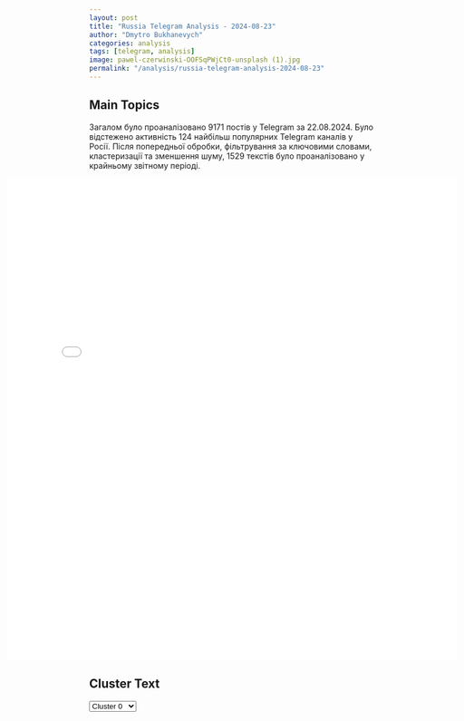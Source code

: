 ```yaml
---
layout: post
title: "Russia Telegram Analysis - 2024-08-23"
author: "Dmytro Bukhanevych"
categories: analysis
tags: [telegram, analysis]
image: pawel-czerwinski-OOFSqPWjCt0-unsplash (1).jpg
permalink: "/analysis/russia-telegram-analysis-2024-08-23"
---
```


<style>
    /* Adjusting iframe-container styles */
    .wide-iframe-container {
        width: calc(100% + 30vw);  /* Extending the width */
        margin-left: -15vw;       /* Negative margin to push to the left */
        overflow: hidden;         /* In case the iframe content spills over */
    }

    .wide-iframe-container iframe {
        width: 100%;  /* Making the iframe take the full width of its container */
        border: none; /* Removing any borders from the iframe */
    }

    /* Toggle mechanism */
    .hidden {
        display: none;
    }
    
    .show-content-target:checked + .show-content {
        display: block;
    }
</style>

<h2>Main Topics</h2>
<p>Загалом було проаналізовано 9171 постів у Telegram за 22.08.2024. Було відстежено активність 124 найбільш популярних Telegram каналів у Росії. Після попередньої обробки, фільтрування за ключовими словами, кластеризації та зменшення шуму, 1529 текстів було проаналізовано у крайньому звітному періоді.</p>
<!-- Embedding Main Plotly Visualization -->
<div class="wide-iframe-container">
    <iframe src="{{site.baseurl}}/visualizations/2024-08-23/fig_topics_time.html" height="850"></iframe>
</div>


<h2>Cluster Text</h2>

<!-- Dropdown to select a cluster -->
<select id="clusterSelector" onchange="displayClusterText()">
<option value="0">Cluster 0</option><option value="1">Cluster 1</option><option value="2">Cluster 2</option><option value="3">Cluster 3</option><option value="4">Cluster 4</option><option value="5">Cluster 5</option><option value="6">Cluster 6</option><option value="7">Cluster 7</option><option value="8">Cluster 8</option><option value="9">Cluster 9</option><option value="10">Cluster 10</option><option value="11">Cluster 11</option><option value="12">Cluster 12</option><option value="13">Cluster 13</option><option value="14">Cluster 14</option><option value="15">Cluster 15</option><option value="16">Cluster 16</option><option value="17">Cluster 17</option>
</select>

<!-- Display area for the selected cluster's text -->
<div id="clusterTextDisplay" class="hidden"></div>

<script type="text/javascript">
    var clusterDetails = {"0": "<b>Total Posts:</b> 167<br><b>Date:</b> 2024-08-22 06:09:04+00:00<br><b>Author:</b> ivan_utenkov13<br><b>Link:</b> https://t.me/s/ivan_utenkov13/59379<br><b>Subscribers:</b> 404945<br><b>Text:</b> \u0422\u0435\u043a\u0441\u0442: \u2757\ufe0f\u0412\u0421\u0423 \u0430\u0442\u0430\u043a\u043e\u0432\u0430\u043b\u0438 \u0432\u043e\u0435\u043d\u043d\u044b\u0439 \u0430\u044d\u0440\u043e\u0434\u0440\u043e\u043c \u00ab\u041c\u0430\u0440\u0438\u043d\u043e\u0432\u043a\u0430\u00bb \u0432 \u0412\u043e\u043b\u0433\u043e\u0433\u0440\u0430\u0434\u0441\u043a\u043e\u0439 \u043e\u0431\u043b\u0430\u0441\u0442\u0438.\u041e\u00a0\u0441\u0435\u0440\u0438\u0438 \u0432\u0437\u0440\u044b\u0432\u043e\u0432 \u0441\u043e\u043e\u0431\u0449\u0430\u043b\u0438 \u0436\u0438\u0442\u0435\u043b\u0438 \u0433\u043e\u0440\u043e\u0434\u0430 \u041a\u0430\u043b\u0430\u0447-\u043d\u0430-\u0414\u043e\u043d\u0443, \u043a\u043e\u0442\u043e\u0440\u044b\u0439 \u043d\u0430\u0445\u043e\u0434\u0438\u0442\u0441\u044f \u0432\u00a0\u043d\u0435\u0441\u043a\u043e\u043b\u044c\u043a\u0438\u0445 \u043a\u0438\u043b\u043e\u043c\u0435\u0442\u0440\u0430\u0445 \u043e\u0442\u00a0\u0430\u044d\u0440\u043e\u0434\u0440\u043e\u043c\u0430.\u26a1\ufe0f\u041c\u0438\u043d\u043e\u0431\u043e\u0440\u043e\u043d\u044b \u0420\u0424 \u043e\u0442\u0447\u0438\u0442\u0430\u043b\u043e\u0441\u044c \u043e 28 \u0411\u041f\u041b\u0410 \u0438 \u043e\u0434\u043d\u043e\u0439 \u0440\u0430\u043a\u0435\u0442\u0435, \u0441\u0431\u0438\u0442\u044b\u0445 \u043d\u0430\u0434 \u0442\u0435\u0440\u0440\u0438\u0442\u043e\u0440\u0438\u0435\u0439 \u0420\u0424. \u0422\u0440\u0438\u043d\u0430\u0434\u0446\u0430\u0442\u044c \u0434\u0440\u043e\u043d\u043e\u0432 \u0441\u0431\u0438\u0442\u044b \u043d\u0430\u0434 \u0442\u0435\u0440\u0440\u0438\u0442\u043e\u0440\u0438\u0435\u0439 \u0412\u043e\u043b\u0433\u043e\u0433\u0440\u0430\u0434\u0441\u043a\u043e\u0439 \u043e\u0431\u043b\u0430\u0441\u0442\u0438, \u0441\u0435\u043c\u044c \u2013 \u043d\u0430\u0434 \u0420\u043e\u0441\u0442\u043e\u0432\u0441\u043a\u043e\u0439, \u0447\u0435\u0442\u044b\u0440\u0435 \u2013 \u043d\u0430\u0434 \u0411\u0435\u043b\u0433\u043e\u0440\u043e\u0434\u0441\u043a\u043e\u0439, \u0434\u0432\u0430 \u2013 \u043d\u0430\u0434 \u0412\u043e\u0440\u043e\u043d\u0435\u0436\u0441\u043a\u043e\u0439, \u0438 \u043f\u043e \u043e\u0434\u043d\u043e\u043c\u0443 \u2013 \u043d\u0430\u0434 \u0411\u0440\u044f\u043d\u0441\u043a\u043e\u0439 \u0438 \u041a\u0443\u0440\u0441\u043a\u043e\u0439 \u043e\u0431\u043b\u0430\u0441\u0442\u044f\u043c\u0438.", "1": "<b>Total Posts:</b> 102<br><b>Date:</b> 2024-08-22 15:26:22+00:00<br><b>Author:</b> ru2ch<br><b>Link:</b> https://t.me/s/ru2ch/120974<br><b>Subscribers:</b> 517924<br><b>Text:</b> \u0422\u0435\u043a\u0441\u0442: \u2757\ufe0f\u0412\u0421\u0423 \u0430\u0442\u0430\u043a\u043e\u0432\u0430\u043b\u0438 \u0436/\u0434 \u043f\u0430\u0440\u043e\u043c \u0441 \u0442\u043e\u043f\u043b\u0438\u0432\u043d\u044b\u043c\u0438 \u0446\u0438\u0441\u0442\u0435\u0440\u043d\u0430\u043c\u0438 \u0432 \u043f\u043e\u0440\u0442\u0443 \u00ab\u041a\u0430\u0432\u043a\u0430\u0437\u00bb \u0440\u044f\u0434\u043e\u043c \u0441 \u041a\u0440\u044b\u043c\u0441\u043a\u0438\u043c \u043c\u043e\u0441\u0442\u043e\u043c, \u0441\u043e\u043e\u0431\u0449\u0438\u043b \u043e\u043f\u0435\u0440\u0448\u0442\u0430\u0431 \u041a\u0443\u0431\u0430\u043d\u0438  \u041d\u0430 \u043c\u0435\u0441\u0442\u0435 \u0440\u0430\u0431\u043e\u0442\u0430\u044e\u0442 \u044d\u043a\u0441\u0442\u0440\u0435\u043d\u043d\u044b\u0435 \u0438 \u0441\u043f\u0435\u0446\u0438\u0430\u043b\u044c\u043d\u044b\u0435 \u0441\u043b\u0443\u0436\u0431\u044b, \u043f\u043b\u043e\u0449\u0430\u0434\u044c \u043f\u043e\u0436\u0430\u0440\u0430 \u0438 \u0438\u043d\u0444\u043e\u0440\u043c\u0430\u0446\u0438\u044f \u043e \u043f\u043e\u0441\u0442\u0440\u0430\u0434\u0430\u0432\u0448\u0438\u0445 \u0443\u0442\u043e\u0447\u043d\u044f\u044e\u0442\u0441\u044f.", "2": "<b>Total Posts:</b> 703<br><b>Date:</b> 2024-08-22 15:01:51+00:00<br><b>Author:</b> warfakes<br><b>Link:</b> https://t.me/s/warfakes/24346<br><b>Subscribers:</b> 522476<br><b>Text:</b> \u0422\u0435\u043a\u0441\u0442: \u0424\u0435\u0439\u043a: \u041d\u0430\u0441\u0442\u0443\u043f\u043b\u0435\u043d\u0438\u0435 \u0412\u0421\u0423 \u0432 \u041a\u0443\u0440\u0441\u043a\u043e\u0439 \u043e\u0431\u043b\u0430\u0441\u0442\u0438 \u043d\u0430\u0441\u0442\u043e\u043b\u044c\u043a\u043e \u0443\u0441\u043f\u0435\u0448\u043d\u043e, \u0447\u0442\u043e \u0420\u0424 \u043f\u0440\u0438\u0445\u043e\u0434\u0438\u0442\u0441\u044f \u0432\u044b\u0432\u043e\u0434\u0438\u0442\u044c \u0441\u0432\u043e\u0438 \u0432\u043e\u0439\u0441\u043a\u0430 \u0438\u0437 \u041a\u0430\u043b\u0438\u043d\u0438\u043d\u0433\u0440\u0430\u0434\u0430. \u041e\u0431 \u044d\u0442\u043e\u043c \u0437\u0430\u044f\u0432\u0438\u043b \u043a\u043e\u043c\u0430\u043d\u0434\u0443\u044e\u0449\u0438\u0439 \u0430\u0440\u043c\u0438\u0438 \u041b\u0438\u0442\u0432\u044b \u0420\u0430\u0439\u043c\u0443\u043d\u0434\u0430\u0441 \u0412\u0430\u0439\u043a\u0448\u043d\u043e\u0440\u0430\u0441. \u041f\u0440\u0430\u0432\u0434\u0430: \u041a\u0438\u0435\u0432 \u0438\u0437\u043e \u0432\u0441\u0435\u0445 \u0441\u0438\u043b \u043f\u044b\u0442\u0430\u0435\u0442\u0441\u044f \u043f\u0440\u0435\u0434\u0441\u0442\u0430\u0432\u0438\u0442\u044c \u0441\u0432\u043e\u0451 \u043d\u0430\u043f\u0430\u0434\u0435\u043d\u0438\u0435 \u043d\u0430 \u041a\u0443\u0440\u0441\u043a\u0443\u044e \u043e\u0431\u043b\u0430\u0441\u0442\u044c \u043a\u0430\u043a \u0443\u0441\u043f\u0435\u0448\u043d\u0443\u044e \u043e\u043f\u0435\u0440\u0430\u0446\u0438\u044e, \u0438 \u043f\u0440\u043e\u043f\u0430\u0433\u0430\u043d\u0434\u0430 \u0441\u0442\u0430\u0440\u0430\u0442\u0435\u043b\u044c\u043d\u043e \u043f\u0440\u043e\u0434\u0432\u0438\u0433\u0430\u0435\u0442 \u043d\u0430\u0440\u0440\u0430\u0442\u0438\u0432 \u043e \u0442\u043e\u043c, \u0447\u0442\u043e \u0438\u0437-\u0437\u0430 \u044d\u0442\u043e\u0433\u043e \u0420\u0424 \u0432\u044b\u043d\u0443\u0436\u0434\u0435\u043d\u0430 \u00ab\u0437\u0430\u0431\u0438\u0440\u0430\u0442\u044c\u00bb \u0432\u043e\u0435\u043d\u043d\u044b\u0445 \u0438\u0437 \u0434\u0440\u0443\u0433\u0438\u0445 \u0440\u0435\u0433\u0438\u043e\u043d\u043e\u0432. \u0422\u043e\u0439 \u0436\u0435 \u0441\u0442\u043e\u0440\u043e\u043d\u043e\u0439 \u043c\u0435\u0434\u0430\u043b\u0438 \u044f\u0432\u043b\u044f\u044e\u0442\u0441\u044f \u0440\u0435\u0433\u0443\u043b\u044f\u0440\u043d\u043e \u043f\u043e\u044f\u0432\u043b\u044f\u044e\u0449\u0438\u0435\u0441\u044f \u0444\u0435\u0439\u043a\u0438 \u043e \u044f\u043a\u043e\u0431\u044b \u0441\u043a\u043e\u0440\u043e\u0439 \u043c\u043e\u0431\u0438\u043b\u0438\u0437\u0430\u0446\u0438\u0438 \u0432 \u0441\u0442\u0440\u0430\u043d\u0435. \u0412 \u0434\u0435\u0439\u0441\u0442\u0432\u0438\u0442\u0435\u043b\u044c\u043d\u043e\u0441\u0442\u0438 \u0436\u0435 \u0412\u0421 \u0420\u0424 \u043f\u043b\u0430\u043d\u043e\u043c\u0435\u0440\u043d\u043e \u0432\u044b\u0434\u0430\u0432\u043b\u0438\u0432\u0430\u044e\u0442 \u043f\u0440\u043e\u0442\u0438\u0432\u043d\u0438\u043a\u0430 \u0438\u0437 \u041a\u0443\u0440\u0441\u043a\u043e\u0439 \u043e\u0431\u043b\u0430\u0441\u0442\u0438, \u0438 \u0440\u0435\u0441\u0443\u0440\u0441\u0430 \u0434\u043b\u044f \u044d\u0442\u043e\u0433\u043e \u0445\u0432\u0430\u0442\u0430\u0435\u0442. \u0420\u0430\u043d\u0435\u0435 \u043c\u044b \u0443\u0436\u0435 \u0440\u0430\u0437\u043e\u0431\u043b\u0430\u0447\u0430\u043b\u0438 \u0444\u0435\u0439\u043a\u0438 \u043e \u0442\u043e\u043c, \u0447\u0442\u043e \u0412\u0421 \u0420\u0424 \u043f\u0435\u0440\u0435\u0431\u0440\u0430\u0441\u044b\u0432\u0430\u044e\u0442 \u0432\u043e\u0439\u0441\u043a\u0430 \u0438\u0437 \u0417\u0430\u043f\u043e\u0440\u043e\u0436\u0441\u043a\u043e\u0439 \u043e\u0431\u043b\u0430\u0441\u0442\u0438 \u0438 \u0434\u0440\u0443\u0433\u0438\u0445 \u043d\u043e\u0432\u044b\u0445 \u0440\u0435\u0433\u0438\u043e\u043d\u043e\u0432. \u041e\u0434\u043d\u0430\u043a\u043e \u0437\u0430\u044f\u0432\u043b\u0435\u043d\u0438\u0435 \u043e \u041a\u0430\u043b\u0438\u043d\u0438\u043d\u0433\u0440\u0430\u0434\u0435 \u0432\u044b\u0438\u0433\u0440\u044b\u0432\u0430\u0435\u0442 \u043f\u043e \u0430\u0431\u0441\u0443\u0440\u0434\u043d\u043e\u0441\u0442\u0438 \u0443 \u0432\u0441\u0435\u0445 \u043f\u043e\u0434\u043e\u0431\u043d\u044b\u0445 \u0437\u0430\u044f\u0432\u043b\u0435\u043d\u0438\u0439. \u042d\u0442\u043e \u0431\u0443\u043a\u0432\u0430\u043b\u044c\u043d\u043e \u043f\u043e\u0441\u043b\u0435\u0434\u043d\u0438\u0439 \u043f\u043e \u0432\u0435\u0440\u043e\u044f\u0442\u043d\u043e\u0441\u0442\u0438 \u0440\u0435\u0433\u0438\u043e\u043d \u0420\u043e\u0441\u0441\u0438\u0438, \u043e\u0442\u043a\u0443\u0434\u0430 \u043c\u043e\u0433\u043b\u0438 \u0431\u044b \u043f\u0435\u0440\u0435\u0431\u0440\u043e\u0441\u0438\u0442\u044c \u0432\u043e\u0439\u0441\u043a\u0430 \u0432 \u041a\u0443\u0440\u0441\u043a\u0443\u044e \u043e\u0431\u043b\u0430\u0441\u0442\u044c, \u0434\u0430\u0436\u0435 \u0435\u0441\u043b\u0438 \u0431\u044b \u0434\u0435\u0439\u0441\u0442\u0432\u0438\u0442\u0435\u043b\u044c\u043d\u043e \u0432\u043e\u0437\u043d\u0438\u043a\u043b\u0430 \u0442\u0430\u043a\u0430\u044f \u043d\u0435\u043e\u0431\u0445\u043e\u0434\u0438\u043c\u043e\u0441\u0442\u044c. \u041a\u0430\u043a \u0432\u0441\u0435\u043c \u0438\u0437\u0432\u0435\u0441\u0442\u043d\u043e, \u041a\u0430\u043b\u0438\u043d\u0438\u043d\u0433\u0440\u0430\u0434\u0441\u043a\u0430\u044f \u043e\u0431\u043b\u0430\u0441\u0442\u044c \u2014 \u044d\u0442\u043e \u0430\u043d\u043a\u043b\u0430\u0432, \u043e\u043a\u0440\u0443\u0436\u0451\u043d\u043d\u044b\u0439 \u043f\u043e \u0441\u0443\u0448\u0435 \u0441\u0442\u0440\u0430\u043d\u0430\u043c\u0438 \u041d\u0410\u0422\u041e. \u0427\u0442\u043e\u0431\u044b \u0431\u0435\u0441\u043f\u0440\u0435\u043f\u044f\u0442\u0441\u0442\u0432\u0435\u043d\u043d\u043e \u0432\u044b\u0432\u0435\u0441\u0442\u0438 \u043e\u0442\u0442\u0443\u0434\u0430 \u043a\u043e\u043d\u0442\u0438\u043d\u0433\u0435\u043d\u0442 (\u0438, \u0441\u043e\u043e\u0442\u0432\u0435\u0442\u0441\u0442\u0432\u0435\u043d\u043d\u043e, \u0442\u0435\u0445\u043d\u0438\u043a\u0443) \u043f\u043e\u0442\u0440\u0435\u0431\u043e\u0432\u0430\u043b\u0430\u0441\u044c \u0431\u044b \u0441\u043b\u043e\u0436\u043d\u0435\u0439\u0448\u0430\u044f \u043c\u043d\u043e\u0433\u043e\u0445\u043e\u0434\u043e\u0432\u0430\u044f \u043e\u043f\u0435\u0440\u0430\u0446\u0438\u044f. \u041f\u0440\u0438 \u044d\u0442\u043e\u043c \u0435\u0451 \u041a\u041f\u0414 \u0431\u044b\u043b \u0431\u044b \u0441\u0443\u0449\u0435\u0441\u0442\u0432\u0435\u043d\u043d\u043e \u043d\u0438\u0436\u0435 \u043f\u043e \u0441\u0440\u0430\u0432\u043d\u0435\u043d\u0438\u044e \u0441 \u0432\u044b\u0432\u043e\u0434\u043e\u043c \u0432\u043e\u0439\u0441\u043a \u0438\u0437 \u00ab\u043e\u0431\u044b\u0447\u043d\u043e\u0433\u043e\u00bb \u0441\u0443\u0431\u044a\u0435\u043a\u0442\u0430 \u0444\u0435\u0434\u0435\u0440\u0430\u0446\u0438\u0438. \u0414\u043b\u044f \u0435\u0451 \u043f\u0440\u043e\u0432\u0435\u0434\u0435\u043d\u0438\u044f \u0435\u0441\u0442\u044c \u043e\u0434\u0438\u043d \u043f\u0443\u0442\u044c \u2014 \u043c\u043e\u0440\u0441\u043a\u043e\u0439. \u041c\u043d\u043e\u0433\u043e\u0442\u043e\u043d\u043d\u0443\u044e \u0442\u0435\u0445\u043d\u0438\u043a\u0443 \u0438 \u0442\u044b\u0441\u044f\u0447\u0438 \u043b\u044e\u0434\u0435\u0439 \u043f\u0440\u0438\u0448\u043b\u043e\u0441\u044c \u0431\u044b \u043f\u043e\u0433\u0440\u0443\u0436\u0430\u0442\u044c \u043d\u0430 \u043a\u043e\u0440\u0430\u0431\u043b\u0438, \u0432\u0435\u0437\u0442\u0438 \u043c\u043e\u0440\u0435\u043c \u0434\u043e \u0421\u0430\u043d\u043a\u0442-\u041f\u0435\u0442\u0435\u0440\u0431\u0443\u0440\u0433\u0430, \u0430 \u043e\u0442\u0442\u0443\u0434\u0430 \u2014 \u0443\u0436\u0435 \u043f\u043e \u0441\u0443\u0448\u0435 \u2014 \u0435\u0449\u0451 2000 \u043a\u0438\u043b\u043e\u043c\u0435\u0442\u0440\u043e\u0432 \u0432 \u041a\u0443\u0440\u0441\u043a\u0443\u044e \u043e\u0431\u043b\u0430\u0441\u0442\u044c.\u2705 \u041f\u043e\u0434\u043f\u0438\u0441\u0430\u0442\u044c\u0441\u044f \u043d\u0430 \u0412\u043e\u0439\u043d\u0443 \u0441 \u0444\u0435\u0439\u043a\u0430\u043c\u0438\u2b50\ufe0f\u041f\u043e\u0434\u0434\u0435\u0440\u0436\u0430\u0442\u044c \u0440\u0435\u0434\u0430\u043a\u0446\u0438\u044e", "3": "<b>Total Posts:</b> 66<br><b>Date:</b> 2024-08-22 11:54:59+00:00<br><b>Author:</b> tvrain<br><b>Link:</b> https://t.me/s/tvrain/81071<br><b>Subscribers:</b> 472310<br><b>Text:</b> \u0422\u0435\u043a\u0441\u0442: \u0412\u043a\u043b\u044e\u0447\u0430\u0439\u0442\u0435 \u043d\u043e\u0432\u043e\u0441\u0442\u0438 \u0441 \u042d\u0434\u0443\u0430\u0440\u0434\u043e\u043c \u0411\u0443\u0440\u043c\u0438\u0441\u0442\u0440\u043e\u0432\u044b\u043c\ud83d\udd39\u0415\u0449\u0435 \u043e\u0434\u0438\u043d \u043d\u0430\u0441\u0435\u043b\u0435\u043d\u043d\u044b\u0439 \u043f\u0443\u043d\u043a\u0442 \u041a\u0443\u0440\u0441\u043a\u043e\u0439 \u043e\u0431\u043b\u0430\u0441\u0442\u0438 \u043f\u0435\u0440\u0435\u0448\u0435\u043b \u043f\u043e\u0434 \u043a\u043e\u043d\u0442\u0440\u043e\u043b\u044c \u0443\u043a\u0440\u0430\u0438\u043d\u0441\u043a\u0438\u0445 \u0432\u043e\u0435\u043d\u043d\u044b\u0445, \u0432 \u041a\u0443\u0440\u0441\u043a\u0435 \u0443\u0441\u0442\u0430\u043d\u0430\u0432\u043b\u0438\u0432\u0430\u044e\u0442 \u0443\u043a\u0440\u044b\u0442\u0438\u044f \u043e\u0442 \u043e\u0431\u0441\u0442\u0440\u0435\u043b\u043e\u0432.\ud83d\udd39\u041d\u0435\u0444\u0442\u0435\u0431\u0430\u0437\u0443 \u0432 \u041f\u0440\u043e\u043b\u0435\u0442\u0430\u0440\u0441\u043a\u0435 \u0420\u043e\u0441\u0442\u043e\u0432\u0441\u043a\u043e\u0439 \u043e\u0431\u043b\u0430\u0441\u0442\u0438 \u043d\u0435 \u043c\u043e\u0433\u0443\u0442 \u043f\u043e\u0442\u0443\u0448\u0438\u0442\u044c \u043f\u044f\u0442\u044b\u0439 \u0434\u0435\u043d\u044c. \u0427\u0438\u0441\u043b\u043e \u043f\u043e\u0441\u0442\u0440\u0430\u0434\u0430\u0432\u0448\u0438\u0445 \u0440\u0430\u0441\u0442\u0435\u0442. \ud83d\udd39\u0412 \u0421\u0428\u0410 \u043d\u0430\u0447\u0430\u0442\u043e \u0440\u0430\u0441\u0441\u043b\u0435\u0434\u043e\u0432\u0430\u043d\u0438\u0435 \u0432 \u043e\u0442\u043d\u043e\u0448\u0435\u043d\u0438\u0438 \u0430\u043c\u0435\u0440\u0438\u043a\u0430\u043d\u0446\u0435\u0432, \u0441\u043e\u0442\u0440\u0443\u0434\u043d\u0438\u0447\u0430\u0432\u0448\u0438\u0445 \u0441 \u0440\u043e\u0441\u0441\u0438\u0439\u0441\u043a\u0438\u043c\u0438 \u0433\u043e\u0441\u043a\u0430\u043d\u0430\u043b\u0430\u043c\u0438.", "4": "<b>Total Posts:</b> 27<br><b>Date:</b> 2024-08-22 20:24:58+00:00<br><b>Author:</b> readovkanews<br><b>Link:</b> https://t.me/s/readovkanews/85386<br><b>Subscribers:</b> 2718379<br><b>Text:</b> \u0422\u0435\u043a\u0441\u0442: \u0421\u0428\u0410 \u0440\u0430\u0437\u0440\u0435\u0448\u0438\u043b\u0438 \u0423\u043a\u0440\u0430\u0438\u043d\u0435 \u0430\u0442\u0430\u043a\u043e\u0432\u0430\u0442\u044c \u0420\u043e\u0441\u0441\u0438\u044e \u0430\u043c\u0435\u0440\u0438\u043a\u0430\u043d\u0441\u043a\u0438\u043c \u043e\u0440\u0443\u0436\u0438\u0435\u043c \u0432 \u0445\u043e\u0434\u0435 \u043d\u0430\u043f\u0430\u0434\u0435\u043d\u0438\u044f \u043d\u0430 \u041a\u0443\u0440\u0441\u043a\u0443\u044e \u043e\u0431\u043b\u0430\u0441\u0442\u044c, \u0441\u043e\u043e\u0431\u0449\u0438\u043b \u041f\u0435\u043d\u0442\u0430\u0433\u043e\u043d\u0417\u0430\u043c\u0435\u0441\u0442\u0438\u0442\u0435\u043b\u044c \u043e\u0444\u0438\u0446\u0438\u0430\u043b\u044c\u043d\u043e\u0433\u043e \u043f\u0440\u0435\u0434\u0441\u0442\u0430\u0432\u0438\u0442\u0435\u043b\u044f \u041f\u0435\u043d\u0442\u0430\u0433\u043e\u043d\u0430 \u0421\u0430\u0431\u0440\u0438\u043d\u0430 \u0421\u0438\u043d\u0433\u0445 \u0437\u0430\u044f\u0432\u0438\u043b\u0430, \u0447\u0442\u043e \u00ab\u043f\u043e\u0434\u0445\u043e\u0434 \u0428\u0442\u0430\u0442\u043e\u0432\u00bb \u0440\u0430\u0437\u0440\u0435\u0448\u0430\u0435\u0442 \u0423\u043a\u0440\u0430\u0438\u043d\u0435 \u0441\u043e\u0432\u0435\u0440\u0448\u0430\u0442\u044c \u0443\u0434\u0430\u0440\u044b \u00ab\u0434\u043b\u044f \u0437\u0430\u0449\u0438\u0442\u044b \u043e\u0442 \u0430\u0442\u0430\u043a \u0438\u0437 \u043f\u0440\u0438\u0433\u0440\u0430\u043d\u0438\u0447\u043d\u044b\u0445 \u0440\u0435\u0433\u0438\u043e\u043d\u043e\u0432\u00bb, \u043a\u043e\u0442\u043e\u0440\u044b\u0435 \u0432\u043a\u043b\u044e\u0447\u0430\u044e\u0442 \u041a\u0443\u0440\u0441\u043a\u0443\u044e \u043e\u0431\u043b\u0430\u0441\u0442\u044c \u0438 \u0421\u0443\u043c\u0441\u043a\u0443\u044e \u043e\u0431\u043b\u0430\u0441\u0442\u044c. \u0422\u0430\u043a, \u043f\u043e \u043c\u043d\u0435\u043d\u0438\u044e \u043f\u0440\u0435\u0434\u0441\u0442\u0430\u0432\u0438\u0442\u0435\u043b\u044f \u0432\u043e\u0435\u043d\u043d\u043e\u0433\u043e \u0432\u0435\u0434\u043e\u043c\u0441\u0442\u0432\u0430, \u0440\u0430\u0441\u0441\u0442\u0440\u0435\u043b \u043c\u0438\u0440\u043d\u044b\u0445 \u0436\u0438\u0442\u0435\u043b\u0435\u0439 \u0438\u0437 \u0411\u041c\u041f Stryker, \u0443\u043d\u0438\u0447\u0442\u043e\u0436\u0435\u043d\u0438\u0435 \u0435\u0434\u0438\u043d\u0441\u0442\u0432\u0435\u043d\u043d\u043e\u0433\u043e \u0433\u0443\u043c\u0430\u043d\u0438\u0442\u0430\u0440\u043d\u043e\u0433\u043e \u043a\u043e\u0440\u0438\u0434\u043e\u0440\u0430 \u0441 \u043f\u043e\u043c\u043e\u0449\u044c\u044e HIMARS \u0438 \u0443\u0431\u0438\u0439\u0441\u0442\u0432\u043e \u0431\u0435\u0440\u0435\u043c\u0435\u043d\u043d\u043e\u0439 \u0436\u0435\u043d\u0449\u0438\u043d\u044b \u0438\u0437 \u041d\u0410\u0422\u041e\u0432\u0441\u043a\u043e\u0439 \u0432\u0438\u043d\u0442\u043e\u0432\u043a\u0438 \u2014 \u00ab\u0437\u0430\u0449\u0438\u0442\u0430\u00bb \u0423\u043a\u0440\u0430\u0438\u043d\u044b.\u041c\u0435\u0434\u0438\u0439\u043d\u043e\u0435 \u0437\u0430\u043c\u0435\u0448\u0430\u0442\u0435\u043b\u044c\u0441\u0442\u0432\u043e \u043f\u0435\u0440\u0432\u044b\u0445 \u0434\u043d\u0435\u0439, \u043e\u0447\u0435\u0432\u0438\u0434\u043d\u043e, \u0431\u044b\u043b\u043e \u0447\u0430\u0441\u0442\u044c\u044e \u043a\u0430\u043c\u043f\u0430\u043d\u0438\u0438 \u0428\u0442\u0430\u0442\u043e\u0432 \u2014 \u0442\u043e \u043e\u043d\u0438 \u043d\u0438 \u043e \u0447\u0435\u043c \u043d\u0435 \u0437\u043d\u0430\u043b\u0438, \u0442\u043e \u0441 \u043d\u0438\u043c\u0438 \u043d\u0438\u0447\u0435\u0433\u043e \u043d\u0435 \u0441\u043e\u0433\u043b\u0430\u0441\u043e\u0432\u044b\u0432\u0430\u043b\u0438. \u041a\u043e\u0433\u0434\u0430 \u0412\u0421\u0423 \u043a\u043e\u0435-\u043a\u0430\u043a \u0437\u0430\u043a\u0440\u0435\u043f\u0438\u043b\u0438\u0441\u044c \u0432 \u0440\u0443\u0441\u0441\u043a\u043e\u043c \u043f\u0440\u0438\u0433\u0440\u0430\u043d\u0438\u0447\u044c\u0435, \u041f\u0435\u043d\u0442\u0430\u0433\u043e\u043d \u043d\u0438\u0447\u0435\u0433\u043e \u043d\u0435 \u043f\u043e\u0442\u0435\u0440\u044f\u043b \u0438 \u0441\u043f\u043e\u043a\u043e\u0439\u043d\u043e \u0437\u0430\u044f\u0432\u0438\u043b, \u0447\u0442\u043e \u0443\u043d\u0438\u0447\u0442\u043e\u0436\u0435\u043d\u0438\u0435 \u043d\u0430\u0448\u0435\u0439 \u0437\u0435\u043c\u043b\u0438 \u2014 \u044d\u0442\u043e \u0432\u043f\u043e\u043b\u043d\u0435 \u0432\u0445\u043e\u0434\u0438\u0442 \u0432 \u00ab\u0438\u0445 \u043f\u043e\u0434\u0445\u043e\u0434\u00bb. \u041e\u0434\u043d\u0430\u043a\u043e \u0441 \u0440\u0430\u0437\u0440\u0435\u0448\u0435\u043d\u0438\u0435\u043c \u043a\u0430\u043a-\u0442\u043e \u0437\u0430\u043f\u043e\u0437\u0434\u0430\u043b\u0438, \u0432\u0435\u0434\u044c, \u043f\u043e \u043e\u0444\u0438\u0446\u0438\u0430\u043b\u044c\u043d\u043e\u0439 \u0438\u043d\u0444\u043e\u0440\u043c\u0430\u0446\u0438\u0438, \u041a\u0438\u0435\u0432 \u0432\u043f\u0435\u0440\u0432\u044b\u0435 \u0438\u0441\u043f\u043e\u043b\u044c\u0437\u043e\u0432\u0430\u043b \u0430\u043c\u0435\u0440\u0438\u043a\u0430\u043d\u0441\u043a\u043e\u0435 \u043e\u0440\u0443\u0436\u0438\u0435 \u0435\u0449\u0435 \u043d\u0435\u0434\u0435\u043b\u044e \u043d\u0430\u0437\u0430\u0434. \u0422\u0435\u043f\u0435\u0440\u044c \u043c\u043e\u0436\u043d\u043e \u0433\u043e\u0432\u043e\u0440\u0438\u0442\u044c \u0442\u043e\u043b\u044c\u043a\u043e \u043e \u0440\u0430\u0441\u0448\u0438\u0440\u0435\u043d\u0438\u0435 \u043c\u0430\u0441\u0448\u0442\u0430\u0431\u043e\u0432 \u043f\u0440\u0438\u043c\u0435\u043d\u0435\u043d\u0438\u0435 \u043e\u0440\u0443\u0436\u0438\u044f \u0438\u0437 \u0428\u0442\u0430\u0442\u043e\u0432.", "5": "<b>Total Posts:</b> 31<br><b>Date:</b> 2024-08-22 10:50:01+00:00<br><b>Author:</b> meduzalive<br><b>Link:</b> https://t.me/s/meduzalive/111561<br><b>Subscribers:</b> 1287198<br><b>Text:</b> \u0422\u0435\u043a\u0441\u0442: \u0413\u0440\u0430\u0436\u0434\u0430\u043d\u0438\u043d \u0414\u0430\u043d\u0438\u0438 \u043f\u0440\u0438\u0435\u0445\u0430\u043b \u0432 \u0420\u043e\u0441\u0441\u0438\u044e \u0438\u0437-\u0437\u0430 \u0441\u0438\u043c\u043f\u0430\u0442\u0438\u0439 \u043a \u041f\u0443\u0442\u0438\u043d\u0443, \u0437\u0430\u043a\u043b\u044e\u0447\u0438\u043b \u043a\u043e\u043d\u0442\u0440\u0430\u043a\u0442 \u0441 \u041c\u0438\u043d\u043e\u0431\u043e\u0440\u043e\u043d\u044b \u0438 \u043d\u0435\u043e\u0436\u0438\u0434\u0430\u043d\u043d\u043e \u0434\u043b\u044f \u0441\u0435\u0431\u044f \u043f\u043e\u043f\u0430\u043b \u043d\u0430 \u0432\u043e\u0439\u043d\u0443. \u041a\u043e\u043d\u0442\u0440\u0430\u043a\u0442 \u0443\u0434\u0430\u043b\u043e\u0441\u044c \u0440\u0430\u0441\u0442\u043e\u0440\u0433\u043d\u0443\u0442\u044c \u0447\u0435\u0440\u0435\u0437 \u0441\u0443\u0434  \u0421\u0443\u0434 \u043f\u0440\u0438\u0437\u043d\u0430\u043b \u043d\u0435\u0437\u0430\u043a\u043e\u043d\u043d\u044b\u043c \u0437\u0430\u043a\u043b\u044e\u0447\u0435\u043d\u0438\u0435 \u043a\u043e\u043d\u0442\u0440\u0430\u043a\u0442\u0430 \u043c\u0435\u0436\u0434\u0443 \u041c\u0438\u043d\u043e\u0431\u043e\u0440\u043e\u043d\u044b \u0420\u043e\u0441\u0441\u0438\u0438 \u0438 33-\u043b\u0435\u0442\u043d\u0438\u043c \u0434\u0430\u0442\u0447\u0430\u043d\u0438\u043d\u043e\u043c \u041d\u0438\u043a\u043b\u0430\u0441\u043e\u043c \u0425\u043e\u0444\u0444\u0433\u0430\u0440\u043e\u043c, \u0441\u043e\u043e\u0431\u0449\u0438\u043b\u0430 \u00ab\u041c\u0435\u0434\u0438\u0430\u0437\u043e\u043d\u0430\u00bb. \u041f\u043e \u0441\u043b\u043e\u0432\u0430\u043c \u0430\u0434\u0432\u043e\u043a\u0430\u0442\u0430 \u0420\u043e\u043c\u0430\u043d\u0430 \u041f\u0435\u0442\u0440\u043e\u0432\u0430, \u0435\u0433\u043e \u043f\u043e\u0434\u0437\u0430\u0449\u0438\u0442\u043d\u044b\u0439 \u0437\u0430\u043a\u043b\u044e\u0447\u0438\u043b \u043a\u043e\u043d\u0442\u0430\u043a\u0442 \u043d\u0430 \u0432\u043e\u0435\u043d\u043d\u0443\u044e \u0441\u043b\u0443\u0436\u0431\u0443, \u043d\u0435 \u043f\u043e\u043d\u0438\u043c\u0430\u044f \u0435\u0433\u043e \u0441\u0443\u0442\u0438, \u043f\u043e\u0441\u043a\u043e\u043b\u044c\u043a\u0443 \u043d\u0435 \u0437\u043d\u0430\u0435\u0442 \u0440\u0443\u0441\u0441\u043a\u043e\u0433\u043e \u044f\u0437\u044b\u043a\u0430.  \u0425\u043e\u0444\u0444\u0433\u0430\u0440 \u043f\u0440\u0438\u0435\u0445\u0430\u043b \u0432 \u0420\u043e\u0441\u0441\u0438\u044e \u0432 2023 \u0433\u043e\u0434\u0443 \u0438\u0437-\u0437\u0430 \u0441\u0438\u043c\u043f\u0430\u0442\u0438\u0439 \u043a \u0412\u043b\u0430\u0434\u0438\u043c\u0438\u0440\u0443 \u041f\u0443\u0442\u0438\u043d\u0443 \u0438 \u00ab\u043d\u0435\u0441\u043e\u0433\u043b\u0430\u0441\u0438\u044f \u0441 \u0437\u0430\u043f\u0430\u0434\u043d\u044b\u043c\u0438 \u0446\u0435\u043d\u043d\u043e\u0441\u0442\u044f\u043c\u0438\u00bb. \u041e\u043d \u043f\u043e\u043b\u0443\u0447\u0438\u043b \u0412\u041d\u0416, \u043d\u043e \u043a\u043e\u0433\u0434\u0430 \u0440\u0435\u0448\u0438\u043b \u0435\u0433\u043e \u043f\u0440\u043e\u0434\u043b\u0438\u0442\u044c,  \u043f\u0440\u043e\u0446\u0435\u0441\u0441 \u0437\u0430\u0442\u044f\u043d\u0443\u043b\u0441\u044f. \u0422\u043e\u0433\u0434\u0430 \u0434\u0430\u0442\u0447\u0430\u043d\u0438\u043d \u0440\u0435\u0448\u0438\u043b \u043f\u043e\u0434\u043f\u0438\u0441\u0430\u0442\u044c \u043a\u043e\u043d\u0442\u0440\u0430\u043a\u0442 \u0441 \u041c\u0438\u043d\u043e\u0431\u043e\u0440\u043e\u043d\u044b, \u0447\u0442\u043e\u0431\u044b \u043f\u043e\u043b\u0443\u0447\u0438\u0442\u044c \u0440\u043e\u0441\u0441\u0438\u0439\u0441\u043a\u043e\u0435 \u0433\u0440\u0430\u0436\u0434\u0430\u043d\u0441\u0442\u0432\u043e.  \u041a\u0430\u043a \u0440\u0430\u0441\u0441\u043a\u0430\u0437\u044b\u0432\u0430\u043b \u0420\u043e\u043c\u0430\u043d\u043e\u0432, \u0425\u043e\u0444\u0444\u0433\u0430\u0440 \u0434\u0443\u043c\u0430\u043b, \u0447\u0442\u043e \u0441\u043c\u043e\u0436\u0435\u0442 \u0441\u0430\u043c \u0432\u044b\u0431\u0440\u0430\u0442\u044c \u0432\u043e\u0435\u043d\u043d\u0443\u044e \u0441\u043f\u0435\u0446\u0438\u0430\u043b\u044c\u043d\u043e\u0441\u0442\u044c \u2014 \u0438 \u0440\u0430\u0441\u0441\u0447\u0438\u0442\u044b\u0432\u0430\u043b, \u0447\u0442\u043e \u0431\u0443\u0434\u0435\u0442 \u043f\u043e\u0433\u0440\u0430\u043d\u0438\u0447\u043d\u0438\u043a\u043e\u043c \u0432 \u0421\u0438\u0431\u0438\u0440\u0438 \u0438\u043b\u0438 \u043f\u0435\u0440\u0435\u0432\u043e\u0434\u0447\u0438\u043a\u043e\u043c \u0441 \u0430\u043d\u0433\u043b\u0438\u0439\u0441\u043a\u043e\u0433\u043e \u044f\u0437\u044b\u043a\u0430. \u0412\u043c\u0435\u0441\u0442\u043e \u044d\u0442\u043e\u0433\u043e \u043e\u043d \u043f\u043e\u043f\u0430\u043b \u0432 \u0430\u043d\u043d\u0435\u043a\u0441\u0438\u0440\u043e\u0432\u0430\u043d\u043d\u044b\u0439 \u041b\u0443\u0433\u0430\u043d\u0441\u043a. \u0414\u0430\u0442\u0447\u0430\u043d\u0438\u043d \u0436\u0430\u043b\u043e\u0432\u0430\u043b\u0441\u044f, \u0447\u0442\u043e \u0441\u043e\u0441\u043b\u0443\u0436\u0438\u0432\u0446\u044b \u0437\u0430\u0441\u0442\u0430\u0432\u043b\u044f\u043b\u0438 \u0435\u0433\u043e \u043f\u0438\u0442\u044c \u0432\u043e\u0434\u043a\u0443 \u0438 \u043f\u043e\u0434\u043e\u0437\u0440\u0435\u0432\u0430\u043b\u0438 \u0432 \u0448\u043f\u0438\u043e\u043d\u0430\u0436\u0435, \u043f\u0438\u0441\u0430\u043b\u0430 \u00ab\u041c\u0435\u0434\u0438\u0430\u0437\u043e\u043d\u0430\u00bb.  \u2014\u2014\u2014\u0424\u043e\u0442\u043e: \u00ab\u041c\u0435\u0434\u0438\u0430\u0437\u043e\u043d\u0430\u00bb /  Last FM.", "6": "<b>Total Posts:</b> 45<br><b>Date:</b> 2024-08-22 11:12:44+00:00<br><b>Author:</b> ostashkonews<br><b>Link:</b> https://t.me/s/OstashkoNews/149294<br><b>Subscribers:</b> 387885<br><b>Text:</b> \u0422\u0435\u043a\u0441\u0442: \u23fa\u23fa\u23fa\u23fa \u041f\u0443\u0442\u0438\u043d \u043f\u0440\u043e\u0432\u043e\u0434\u0438\u0442 \u0441\u043e\u0432\u0435\u0449\u0430\u043d\u0438\u0435 \u043f\u043e \u0412\u041a\u0421 \u043f\u043e \u0441\u0438\u0442\u0443\u0430\u0446\u0438\u0438 \u0432 \u041a\u0443\u0440\u0441\u043a\u043e\u0439 \u0438 \u0434\u0440\u0443\u0433\u0438\u0445 \u043f\u0440\u0438\u0433\u0440\u0430\u043d\u0438\u0447\u043d\u044b\u0445 \u043e\u0431\u043b\u0430\u0441\u0442\u044f\u0445\u041e\u0441\u0442\u0430\u0448\u043a\u043e! \u0412\u0430\u0436\u043d\u043e\u0435 | \u043f\u043e\u0434\u043f\u0438\u0448\u0438\u0441\u044c", "7": "<b>Total Posts:</b> 23<br><b>Date:</b> 2024-08-22 22:00:08+00:00<br><b>Author:</b> ukraina_ru<br><b>Link:</b> https://t.me/s/ukraina_ru/213633<br><b>Subscribers:</b> 456829<br><b>Text:</b> \u0422\u0435\u043a\u0441\u0442: \u2755 \u041f\u043e\u0434\u043e\u0448\u043b\u043e \u043a \u043a\u043e\u043d\u0446\u0443 22 \u0430\u0432\u0433\u0443\u0441\u0442\u0430 \u2013 \u0414\u0435\u043d\u044c \u0413\u043e\u0441\u0443\u0434\u0430\u0440\u0441\u0442\u0432\u0435\u043d\u043d\u043e\u0433\u043e \u0444\u043b\u0430\u0433\u0430 \u0420\u043e\u0441\u0441\u0438\u0438. \u0418 \u0435\u0441\u043b\u0438 \u043f\u0440\u0430\u0437\u0434\u043d\u0438\u043a \u0442\u043e\u043b\u044c\u043a\u043e \u0437\u0430\u043d\u0438\u043c\u0430\u0435\u0442 \u0434\u043e\u0441\u0442\u043e\u0439\u043d\u043e\u0435 \u043c\u0435\u0441\u0442\u043e \u0432 \u0441\u043e\u0437\u043d\u0430\u043d\u0438\u0438 \u0433\u0440\u0430\u0436\u0434\u0430\u043d \u0441\u0442\u0440\u0430\u043d\u044b, \u0442\u043e \u0437\u0430 \u0441\u0432\u043e\u0439 \u0444\u043b\u0430\u0433 \u043c\u044b \u0431\u044c\u0435\u043c\u0441\u044f \u0443\u0436\u0435 \u043f\u043e-\u043d\u0430\u0441\u0442\u043e\u044f\u0449\u0435\u043c\u0443!\u0410 \u0432 \u043f\u0440\u0438\u0444\u0440\u043e\u043d\u0442\u043e\u0432\u043e\u0439 \u0412\u0430\u0441\u0438\u043b\u044c\u0435\u0432\u043a\u0435 \u0417\u0430\u043f\u043e\u0440\u043e\u0436\u0441\u043a\u043e\u0439 \u043e\u0431\u043b\u0430\u0441\u0442\u0438 \u0432 \u0447\u0435\u0441\u0442\u044c \u0414\u043d\u044f \u0413\u043e\u0441\u0443\u0434\u0430\u0440\u0441\u0442\u0432\u0435\u043d\u043d\u043e\u0433\u043e \u0444\u043b\u0430\u0433\u0430 \u0420\u043e\u0441\u0441\u0438\u0439\u0441\u043a\u043e\u0439 \u0424\u0435\u0434\u0435\u0440\u0430\u0446\u0438\u0438 \u0437\u0430\u043f\u0435\u0441\u0442\u0440\u0438\u043b \u043e\u0433\u0440\u043e\u043c\u043d\u044b\u0439 \u0442\u0440\u0438\u043a\u043e\u043b\u043e\u0440 \u2014 \u0441\u0438\u043c\u0432\u043e\u043b \u0441\u0438\u043b\u044b, \u043d\u0430\u0440\u043e\u0434\u043d\u043e\u0433\u043e \u0435\u0434\u0438\u043d\u0441\u0442\u0432\u0430 \u0438 \u0443\u0432\u0435\u0440\u0435\u043d\u043d\u043e\u0441\u0442\u0438 \u0432 \u0437\u0430\u0432\u0442\u0440\u0430\u0448\u043d\u0435\u043c \u0434\u043d\u0435.\u0427\u0435\u043c \u0436\u0435 \u0435\u0449\u0435 \u0437\u0430\u043f\u043e\u043c\u043d\u0438\u043b\u0441\u044f \u0443\u0448\u0435\u0434\u0448\u0438\u0439 \u0434\u0435\u043d\u044c.\ud83d\udd34 \u0412\u0435\u0440\u0431\u043e\u0432\u0449\u0438\u043a\u0430 \u0443\u043a\u0440\u0430\u0438\u043d\u0441\u043a\u0438\u0445 \u043d\u0430\u0446\u0431\u0430\u0442\u043e\u0432 \u0437\u0430\u0434\u0435\u0440\u0436\u0430\u043b\u0438 \u0432 \u0427\u0438\u0442\u0435, \u2014 \u0441\u043e\u0442\u0440\u0443\u0434\u043d\u0438\u043a\u0438 \u0424\u0421\u0411 \u043d\u0430\u0433\u0440\u044f\u043d\u0443\u043b\u0438 \u043a \u043d\u0435\u043c\u0443 \u0434\u043e\u043c\u043e\u0439;\ud83d\udd34 \u0423\u0441\u0442\u0430\u043d\u043e\u0432\u043a\u0430 \u0436\u0435\u043b\u0435\u0437\u043e\u0431\u0435\u0442\u043e\u043d\u043d\u044b\u0445 \u0443\u043a\u0440\u044b\u0442\u0438\u0439 \u043d\u0430\u0447\u0430\u043b\u0430\u0441\u044c \u0432 \u041a\u0443\u0440\u0441\u043a\u0435 \u0438 \u0416\u0435\u043b\u0435\u0437\u043d\u043e\u0433\u043e\u0440\u0441\u043a\u0435, \u043e\u0431\u0435\u0441\u043f\u0435\u0447\u0438\u0442\u044c \u0438\u043c\u0438 \u043f\u043b\u0430\u043d\u0438\u0440\u0443\u0435\u0442\u0441\u044f \u0438 \u041a\u0443\u0440\u0447\u0430\u0442\u043e\u0432;\ud83d\udd34 \u0424\u0421\u0411 \u0437\u0430\u0432\u0435\u043b\u0430 \u0443\u0433\u043e\u043b\u043e\u0432\u043d\u044b\u0435 \u0434\u0435\u043b\u0430 \u0432 \u043e\u0442\u043d\u043e\u0448\u0435\u043d\u0438\u0438 \u0438\u043d\u043e\u0441\u0442\u0440\u0430\u043d\u043d\u044b\u0445 \u0440\u0435\u043f\u043e\u0440\u0442\u0435\u0440\u043e\u0432, \u043a\u043e\u0442\u043e\u0440\u044b\u0435 \u043d\u0435\u0437\u0430\u043a\u043e\u043d\u043d\u043e \u043f\u0435\u0440\u0435\u0441\u0435\u043a\u043b\u0438 \u0433\u0440\u0430\u043d\u0438\u0446\u0443 \u0438 \u0432\u0435\u043b\u0438 \u0432\u0438\u0434\u0435\u043e\u0441\u044a\u0435\u043c\u043a\u0443 \u0432 \u0440\u0430\u0439\u043e\u043d\u0435 \u0421\u0443\u0434\u0436\u0438;\ud83d\udd34 \u041f\u0440\u0435\u0437\u0438\u0434\u0435\u043d\u0442 \u0420\u043e\u0441\u0441\u0438\u0438 \u0412\u043b\u0430\u0434\u0438\u043c\u0438\u0440 \u041f\u0443\u0442\u0438\u043d \u043f\u0440\u043e\u0432\u0435\u043b \u0441\u043e\u0432\u0435\u0449\u0430\u043d\u0438\u0435 \u043f\u043e \u0441\u0438\u0442\u0443\u0430\u0446\u0438\u0438 \u0432 \u0433\u0440\u0430\u043d\u0438\u0447\u0430\u0449\u0438\u0445 \u0441 \u0423\u043a\u0440\u0430\u0438\u043d\u043e\u0439 \u0440\u0435\u0433\u0438\u043e\u043d\u0430\u0445; \ud83d\udd34 \u041f\u0440\u0435\u0437\u0438\u0434\u0435\u043d\u0442 \u0420\u043e\u0441\u0441\u0438\u0438 \u0412\u043b\u0430\u0434\u0438\u043c\u0438\u0440 \u041f\u0443\u0442\u0438\u043d \u0437\u0430\u044f\u0432\u0438\u043b, \u0447\u0442\u043e \u0412\u0421\u0423 \u043f\u044b\u0442\u0430\u043b\u0438\u0441\u044c \u043d\u0430\u043d\u043e\u0441\u0438\u0442\u044c \u0443\u0434\u0430\u0440\u044b \u043f\u043e \u041a\u0443\u0440\u0441\u043a\u043e\u0439 \u0410\u042d\u0421, \u041c\u0410\u0413\u0410\u0422\u042d \u043f\u0440\u043e\u0438\u043d\u0444\u043e\u0440\u043c\u0438\u0440\u043e\u0432\u0430\u043d\u043e \u043e\u0431 \u044d\u0442\u043e\u043c; \ud83d\udd34 \u0421\u0435\u0433\u043e\u0434\u043d\u044f \u0432 \u0433\u043e\u0440\u043e\u0434\u0435 \u041a\u043e\u043b\u043e\u043c\u044b\u044f  \u0418\u0432\u0430\u043d\u043e-\u0424\u0440\u0430\u043d\u043a\u043e\u0432\u0441\u043a\u043e\u0439 \u043e\u0431\u043b\u0430\u0441\u0442\u0438 \u043d\u0430\u0447\u0430\u043b\u043e\u0441\u044c \u0443\u043d\u0438\u0447\u0442\u043e\u0436\u0435\u043d\u0438\u0435 \u0431\u0440\u0430\u0442\u0441\u043a\u043e\u0439 \u043c\u043e\u0433\u0438\u043b\u044b, \u0432 \u043a\u043e\u0442\u043e\u0440\u043e\u0439 \u0437\u0430\u0445\u043e\u0440\u043e\u043d\u0435\u043d\u044b \u0441\u043e\u043b\u0434\u0430\u0442\u044b \u0438 \u043e\u0444\u0438\u0446\u0435\u0440\u044b, \u043f\u0430\u0432\u0448\u0438\u0435 \u043f\u0440\u0438 \u043e\u0441\u0432\u043e\u0431\u043e\u0436\u0434\u0435\u043d\u0438\u0438 \u0423\u043a\u0440\u0430\u0438\u043d\u044b \u043e\u0442 \u043d\u0430\u0446\u0438\u0441\u0442\u043e\u0432;\ud83d\udd34 \u041a\u0438\u0435\u0432\u0441\u043a\u0438\u0439 \u0440\u0435\u0436\u0438\u043c \u0430\u0442\u0430\u043a\u043e\u0432\u0430\u043b \u0436/\u0434 \u043f\u0430\u0440\u043e\u043c \u0441 \u0442\u043e\u043f\u043b\u0438\u0432\u043d\u044b\u043c\u0438 \u0446\u0438\u0441\u0442\u0435\u0440\u043d\u0430\u043c\u0438 \u0432 \u043f\u043e\u0440\u0442\u0443 \"\u041a\u0430\u0432\u043a\u0430\u0437\";\ud83d\udd34 \u041c\u0418\u0414 \u0420\u043e\u0441\u0441\u0438\u0438 \u0437\u0430\u044f\u0432\u0438\u043b, \u0447\u0442\u043e \u0440\u0430\u0441\u043f\u043e\u043b\u0430\u0433\u0430\u0435\u0442 \u0434\u0430\u043d\u043d\u044b\u043c\u0438 \u043e \u0440\u0430\u0441\u0441\u0442\u0440\u0435\u043b\u0430\u0445 \u043c\u0438\u0440\u043d\u044b\u0445 \u0436\u0438\u0442\u0435\u043b\u0435\u0439 \u0438 \u0434\u0440\u0443\u0433\u0438\u0445 \u043f\u0440\u0435\u0441\u0442\u0443\u043f\u043b\u0435\u043d\u0438\u044f\u0445 \u0412\u0421\u0423 \u0432 \u041a\u0443\u0440\u0441\u043a\u043e\u0439 \u043e\u0431\u043b\u0430\u0441\u0442\u0438;\ud83d\udd34 \u0412\u0435\u043d\u0433\u0440\u0438\u044f \u0432\u044b\u0441\u0442\u0443\u043f\u0438\u043b\u0430 \u0441 \u043e\u0441\u0443\u0436\u0434\u0435\u043d\u0438\u0435\u043c \u0432\u0442\u043e\u0440\u0436\u0435\u043d\u0438\u0439 \u0412\u0421\u0423 \u0432 \u041a\u0443\u0440\u0441\u043a\u0443\u044e \u043e\u0431\u043b\u0430\u0441\u0442\u044c;\ud83d\udd34 \u0423\u043a\u0440\u0430\u0438\u043d\u0441\u043a\u0438\u0439 \u043d\u0430\u0446\u0438\u0441\u0442 \u0425\u0443\u043d\u043a\u0430 (\u0413\u0443\u043d\u044c\u043a\u043e) \u043e\u0431\u044a\u044f\u0432\u043b\u0435\u043d \u0432 \u043c\u0435\u0436\u0434\u0443\u043d\u0430\u0440\u043e\u0434\u043d\u044b\u0439 \u0440\u043e\u0437\u044b\u0441\u043a, \u0441\u043e\u043e\u0431\u0449\u0438\u043b\u0438 \u0432 \u0413\u0435\u043d\u043f\u0440\u043e\u043a\u0443\u0440\u0430\u0442\u0443\u0440\u0435 \u0420\u0424;\ud83d\udd34 \u0421\u043f\u0430\u0441\u0435\u043d\u044b 17 \u0447\u043b\u0435\u043d\u043e\u0432 \u044d\u043a\u0438\u043f\u0430\u0436\u0430 \u043f\u0430\u0440\u043e\u043c\u0430 \u0432 \u043f\u043e\u0440\u0442\u0443 \"\u041a\u0430\u0432\u043a\u0430\u0437\";\ud83d\udd34 \u041f\u0435\u043d\u0442\u0430\u0433\u043e\u043d \u043f\u0440\u0438\u0437\u043d\u0430\u043b, \u0447\u0442\u043e \u0421\u0428\u0410 \u0440\u0430\u0437\u0440\u0435\u0448\u0430\u044e\u0442 \u0423\u043a\u0440\u0430\u0438\u043d\u0435 \u0438\u0441\u043f\u043e\u043b\u044c\u0437\u043e\u0432\u0430\u0442\u044c \u0441\u0432\u043e\u0435 \u043e\u0440\u0443\u0436\u0438\u0435 \u0432 \u0445\u043e\u0434\u0435 \u0442\u0435\u0440\u0440\u043e\u0440\u0438\u0441\u0442\u0438\u0447\u0435\u0441\u043a\u043e\u0433\u043e \u043d\u0430\u043f\u0430\u0434\u0435\u043d\u0438\u044f \u0432 \u041a\u0443\u0440\u0441\u043a\u043e\u0439 \u043e\u0431\u043b\u0430\u0441\u0442\u0438.\u0414\u0435\u043d\u044c \u043c\u043e\u0436\u0435\u0442 \u0438 \u0437\u0430\u043a\u043e\u043d\u0447\u0438\u043b\u0441\u044f, \u043d\u043e \u043d\u0430\u0448\u0435 \u043d\u043e\u0447\u043d\u043e\u0435 \u0434\u0435\u0436\u0443\u0440\u0441\u0442\u0432\u043e \u0442\u043e\u043b\u044c\u043a\u043e \u043d\u0430\u0447\u0438\u043d\u0430\u0435\u0442\u0441\u044f. \u041c\u044b \u0441\u043b\u0435\u0434\u0438\u043c \u0437\u0430 \u0432\u0441\u0435\u043c, \u0447\u0442\u043e \u043f\u0440\u043e\u0438\u0441\u0445\u043e\u0434\u0438\u0442. \u0410 \u0432 \u044d\u0442\u043e \u0432\u0440\u0435\u043c\u044f \u0432\u044b \u043c\u043e\u0436\u0435\u0442\u0435 \u043f\u0440\u043e\u0447\u0438\u0442\u0430\u0442\u044c \u044d\u043a\u0441\u043a\u043b\u044e\u0437\u0438\u0432\u043d\u044b\u0435 \u044d\u043a\u0441\u043f\u0435\u0440\u0442\u043d\u044b\u0435 \u043c\u0430\u0442\u0435\u0440\u0438\u0430\u043b\u044b \u043d\u0430 \u043d\u0430\u0448\u0435\u043c \u0432\u0442\u043e\u0440\u043e\u043c \u043a\u0430\u043d\u0430\u043b\u0435.\u0412\u0430\u0448\u0430 \u0423\u043a\u0440\u0430\u0438\u043d\u0430.\u0440\u0443 \ud83d\udc4d", "8": "<b>Total Posts:</b> 17<br><b>Date:</b> 2024-08-22 09:35:10+00:00<br><b>Author:</b> warhistoryalconafter<br><b>Link:</b> https://t.me/s/warhistoryalconafter/180705<br><b>Subscribers:</b> 546401<br><b>Text:</b> \u0422\u0435\u043a\u0441\u0442: \ud83c\uddf7\ud83c\uddfa \u0412\u043b\u0430\u0434\u0438\u043c\u0438\u0440 \u041f\u0443\u0442\u0438\u043d \u043f\u043e\u0437\u0432\u043e\u043d\u0438\u043b \u0432\u043e\u0435\u043d\u043a\u043e\u0440\u0443 \u0415\u0432\u0433\u0435\u043d\u0438\u044e \u041f\u043e\u0434\u0434\u0443\u0431\u043d\u043e\u043c\u0443, \u043a\u043e\u0442\u043e\u0440\u044b\u0439 \u0431\u044b\u043b \u0440\u0430\u043d\u0435\u043d \u0432 \u041a\u0443\u0440\u0441\u043a\u043e\u0439 \u043e\u0431\u043b\u0430\u0441\u0442\u0438 \u0432 \u0440\u0435\u0437\u0443\u043b\u044c\u0442\u0430\u0442\u0435 \u0430\u0442\u0430\u043a\u0438 \u0443\u043a\u0440\u0430\u0438\u043d\u0441\u043a\u043e\u0433\u043e \u0434\u0440\u043e\u043d\u0430\u041f\u0440\u0435\u0437\u0438\u0434\u0435\u043d\u0442 \u043f\u043e\u0437\u0434\u0440\u0430\u0432\u0438\u043b \u043a\u043e\u0440\u0440\u0435\u0441\u043f\u043e\u043d\u0434\u0435\u043d\u0442\u0430 \u0441 \u0434\u043d\u0435\u043c \u0440\u043e\u0436\u0434\u0435\u043d\u0438\u044f, \u043f\u043e\u0436\u0435\u043b\u0430\u043b \u0441\u043a\u043e\u0440\u0435\u0439\u0448\u0435\u0433\u043e \u0432\u044b\u0437\u0434\u043e\u0440\u043e\u0432\u043b\u0435\u043d\u0438\u044f \u0438 \u0432\u043e\u0437\u0432\u0440\u0430\u0449\u0435\u043d\u0438\u044f \u043a \u0440\u0430\u0431\u043e\u0442\u0435\u041f\u043e\u0434\u043f\u0438\u0441\u0430\u0442\u044c\u0441\u044f \u043d\u0430 \u043a\u0430\u043d\u0430\u043b", "9": "<b>Total Posts:</b> 29<br><b>Date:</b> 2024-08-22 08:50:57+00:00<br><b>Author:</b> ostorozhno_novosti<br><b>Link:</b> https://t.me/s/ostorozhno_novosti/28828<br><b>Subscribers:</b> 1608739<br><b>Text:</b> \u0422\u0435\u043a\u0441\u0442: \u0424\u0421\u0411 \u0437\u0430\u0432\u0435\u043b\u0430 \u0443\u0433\u043e\u043b\u043e\u0432\u043d\u044b\u0435 \u0434\u0435\u043b\u0430 \u043e \u043d\u0435\u0437\u0430\u043a\u043e\u043d\u043d\u043e\u043c \u043f\u0435\u0440\u0435\u0441\u0435\u0447\u0435\u043d\u0438\u0438 \u0433\u0440\u0430\u043d\u0438\u0446\u044b \u043f\u0440\u043e\u0442\u0438\u0432 \u0430\u043c\u0435\u0440\u0438\u043a\u0430\u043d\u0441\u043a\u043e\u0433\u043e \u0436\u0443\u0440\u043d\u0430\u043b\u0438\u0441\u0442\u0430 \u041d\u0438\u043a\u0430 \u041f\u0435\u0439\u0442\u043e\u043d\u0430 \u0423\u043e\u043b\u0448\u0430 \u0438 \u043a\u043e\u0440\u0440\u0435\u0441\u043f\u043e\u043d\u0434\u0435\u043d\u0442\u043e\u043a \u0442\u0435\u043b\u0435\u043a\u0430\u043d\u0430\u043b\u043e\u0432 \u00ab\u0423\u043a\u0440\u0430\u0438\u043d\u0430\u00bb \u0438 Hromadske \u041e\u043b\u0435\u0441\u0438 \u0411\u043e\u0440\u043e\u0432\u0438\u043a \u0438 \u0414\u0438\u0430\u043d\u044b \u0411\u0443\u0446\u043a\u043e.\u0416\u0443\u0440\u043d\u0430\u043b\u0438\u0441\u0442\u044b \u043f\u0435\u0440\u0435\u0441\u0435\u043a\u043b\u0438 \u0440\u043e\u0441\u0441\u0438\u0439\u0441\u043a\u0443\u044e \u0433\u0440\u0430\u043d\u0438\u0446\u0443 \u0432 \u0440\u0430\u0439\u043e\u043d\u0435 \u0421\u0443\u0434\u0436\u0438 \u0438 \u0432\u044b\u043f\u0443\u0441\u0442\u0438\u043b\u0438 \u043e\u0442\u0442\u0443\u0434\u0430 \u0440\u0435\u043f\u043e\u0440\u0442\u0430\u0436\u0438: \u041f\u0435\u0439\u0442\u043e\u043d \u0423\u043e\u043b\u0448 \u043f\u043e\u0441\u0435\u0442\u0438\u043b \u0440\u043e\u0441\u0441\u0438\u0439\u0441\u043a\u0438\u0439 \u041a\u041f\u041f, \u0411\u043e\u0440\u043e\u0432\u0438\u043a \u0438 \u0411\u0443\u0446\u043a\u043e \u0441\u044a\u0435\u0437\u0434\u0438\u043b\u0438 \u0432 \u0421\u0443\u0434\u0436\u0443. \u0422\u0435\u043f\u0435\u0440\u044c \u0438\u043c \u0433\u0440\u043e\u0437\u0438\u0442 \u0434\u043e 5 \u043b\u0435\u0442 \u043a\u043e\u043b\u043e\u043d\u0438\u0438, \u0440\u0430\u043d\u0435\u0435 \u0430\u043d\u0430\u043b\u043e\u0433\u0438\u0447\u043d\u043e\u0435 \u0434\u0435\u043b\u043e \u0432\u043e\u0437\u0431\u0443\u0434\u0438\u043b\u0438 \u043f\u0440\u043e\u0442\u0438\u0432 \u0438\u0442\u0430\u043b\u044c\u044f\u043d\u0441\u043a\u0438\u0445 \u0436\u0443\u0440\u043d\u0430\u043b\u0438\u0441\u0442\u043e\u0432.", "10": "<b>Total Posts:</b> 23<br><b>Date:</b> 2024-08-22 17:18:06+00:00<br><b>Author:</b> russianonwars<br><b>Link:</b> https://t.me/s/russianonwars/35059<br><b>Subscribers:</b> 367315<br><b>Text:</b> \u0422\u0435\u043a\u0441\u0442: \u041f\u043e\u0441\u043b\u0435 \u0443\u0434\u0430\u0440\u0430 \u0412\u0421\u0423 \u043f\u043e \u043f\u043e\u0440\u0442\u0443 \"\u041a\u0430\u0432\u043a\u0430\u0437\" \u0441\u043f\u0430\u0441\u0435\u043d\u044b 4 \u0447\u043b\u0435\u043d\u0430 \u044d\u043a\u0438\u043f\u0430\u0436\u0430, \u043f\u0440\u043e\u0434\u043e\u043b\u0436\u0430\u044e\u0442\u0441\u044f \u043f\u043e\u0438\u0441\u043a\u0438 \u043e\u0441\u0442\u0430\u043b\u044c\u043d\u044b\u0445\u0413\u0443\u0431\u0435\u0440\u043d\u0430\u0442\u043e\u0440 \u041a\u0440\u0430\u0441\u043d\u043e\u0434\u0430\u0440\u0441\u043a\u043e\u0433\u043e \u043a\u0440\u0430\u044f \u0412\u0435\u043d\u0438\u0430\u043c\u0438\u043d \u041a\u043e\u043d\u0434\u0440\u0430\u0442\u044c\u0435\u0432 \u0441\u043e\u043e\u0431\u0449\u0438\u043b, \u0447\u0442\u043e \u0441\u0443\u0434\u043d\u043e, \u0430\u0442\u0430\u043a\u043e\u0432\u0430\u043d\u043d\u043e\u0435 \u0412\u0421\u0423 \u0432 \u043f\u043e\u0440\u0442\u0443 \"\u041a\u0430\u0432\u043a\u0430\u0437\", \u0437\u0430\u0442\u043e\u043d\u0443\u043b\u043e. \u0427\u0435\u0442\u044b\u0440\u0435\u043c \u0447\u043b\u0435\u043d\u0430\u043c \u044d\u043a\u0438\u043f\u0430\u0436\u0430 \u0443\u0434\u0430\u043b\u043e\u0441\u044c \u0441\u043f\u0430\u0441\u0442\u0438\u0441\u044c, \u043f\u043e\u0438\u0441\u043a\u0438 \u043e\u0441\u0442\u0430\u043b\u044c\u043d\u044b\u0445 \u043f\u0440\u043e\u0434\u043e\u043b\u0436\u0430\u044e\u0442\u0441\u044f.\u0421\u043f\u0430\u0441\u0430\u0442\u0435\u043b\u0438 \u0442\u0430\u043a\u0436\u0435 \u043f\u0440\u0438\u043d\u0438\u043c\u0430\u044e\u0442 \u043c\u0435\u0440\u044b \u0434\u043b\u044f \u043f\u0440\u0435\u0434\u043e\u0442\u0432\u0440\u0430\u0449\u0435\u043d\u0438\u044f \u044d\u043a\u043e\u043b\u043e\u0433\u0438\u0447\u0435\u0441\u043a\u043e\u0433\u043e \u0443\u0449\u0435\u0440\u0431\u0430 \u0432 \u0430\u043a\u0432\u0430\u0442\u043e\u0440\u0438\u0438 \u043c\u043e\u0440\u044f.\u2764\ufe0f \u041f\u043e\u0434\u043f\u0438\u0441\u044b\u0432\u0430\u0439\u0441\u044f \u043d\u0430 \"\u0413\u043e\u043b\u043e\u0441 \u0441\u0442\u0440\u0430\u043d\u044b\"", "11": "<b>Total Posts:</b> 17<br><b>Date:</b> 2024-08-22 16:07:04+00:00<br><b>Author:</b> ssigny<br><b>Link:</b> https://t.me/s/ssigny/108205<br><b>Subscribers:</b> 476247<br><b>Text:</b> \u0422\u0435\u043a\u0441\u0442: \u041f\u043e\u0441\u0442\u0430\u0432\u043a\u0438 \u0442\u043e\u043f\u043b\u0438\u0432\u0430 \u0432 \u041a\u0440\u044b\u043c \u0438\u0434\u0443\u0442 \u0440\u0430\u0437\u043d\u044b\u043c\u0438 \u043c\u0430\u0440\u0448\u0440\u0443\u0442\u0430\u043c\u0438, \u043f\u0440\u043e\u0431\u043b\u0435\u043c\u044b \u043f\u043e\u043b\u0443\u043e\u0441\u0442\u0440\u043e\u0432\u0443 \u043d\u0435 \u0433\u0440\u043e\u0437\u044f\u0442 \u2014 \u0441\u043e\u0432\u0435\u0442\u043d\u0438\u043a \u0433\u043b\u0430\u0432\u044b \u0440\u0435\u0433\u0438\u043e\u043d\u0430", "12": "<b>Total Posts:</b> 41<br><b>Date:</b> 2024-08-22 07:59:57+00:00<br><b>Author:</b> rlz_the_kraken<br><b>Link:</b> https://t.me/s/rlz_the_kraken/69823<br><b>Subscribers:</b> 356454<br><b>Text:</b> \u0422\u0435\u043a\u0441\u0442: \u0412\u043f\u0435\u0440\u0432\u044b\u0435 \u043f\u043e\u0441\u043b\u0435 \u043f\u043e\u043a\u0443\u0448\u0435\u043d\u0438\u044f \u0422\u0440\u0430\u043c\u043f \u0432\u044b\u0441\u0442\u0443\u043f\u0438\u043b \u043f\u043e\u0434 \u043e\u0442\u043a\u0440\u044b\u0442\u044b\u043c \u043d\u0435\u0431\u043e\u043c. \u0421\u043f\u0435\u0446\u0438\u0430\u043b\u044c\u043d\u043e \u0434\u043b\u044f \u0437\u0430\u0449\u0438\u0442\u044b \u0442\u0435\u043b\u0430 \u044d\u043a\u0441-\u043f\u0440\u0435\u0437\u0438\u0434\u0435\u043d\u0442\u0430 \u0435\u0433\u043e \u0437\u0430\u0433\u043e\u0440\u043e\u0434\u0438\u043b\u0438 \u0431\u0440\u043e\u043d\u0438\u0440\u043e\u0432\u0430\u043d\u043d\u044b\u043c \u0441\u0442\u0435\u043a\u043b\u043e\u043c, \u043d\u043e \u0432 \u043a\u0430\u043a\u043e\u0439-\u0442\u043e \u043c\u043e\u043c\u0435\u043d\u0442 \u0414\u043e\u043d\u043d\u0438 \u043d\u0435\u043f\u0440\u0430\u0432\u0438\u043b\u044c\u043d\u043e \u043f\u043e\u043d\u044f\u043b \u0435\u0433\u043e \u043d\u0430\u0437\u043d\u0430\u0447\u0435\u043d\u0438\u0435 \u0438 \u0432\u044b\u0448\u0435\u043b \u0438\u0437-\u0437\u0430 \u0443\u043a\u0440\u044b\u0442\u0438\u044f \u043f\u043e\u0438\u043d\u0442\u0435\u0440\u0435\u0441\u043e\u0432\u0430\u0442\u044c\u0441\u044f, \u0432\u0441\u0451 \u043b\u0438 \u0432 \u043f\u043e\u0440\u044f\u0434\u043a\u0435 \u0443 \u0436\u0435\u043d\u0449\u0438\u043d\u044b, \u0443\u043f\u0430\u0432\u0448\u0435\u0439 \u0432 \u043e\u0431\u043c\u043e\u0440\u043e\u043a.\u0414\u0430, \u0441\u0442\u0451\u043a\u043b\u0430 \u043d\u0443\u0436\u043d\u044b, \u0447\u0442\u043e\u0431\u044b \u0430\u043c\u0435\u0440\u0438\u043a\u0430\u043d\u0441\u043a\u0438\u0439 \u0438\u0437\u0431\u0438\u0440\u0430\u0442\u0435\u043b\u044c \u0442\u0443\u043f\u043e \u043d\u0435 \u0437\u0430\u0431\u044b\u043b, \u0447\u0442\u043e \u043d\u0430 \u0422\u0440\u0430\u043f\u043c\u0430 \u043f\u043e\u043a\u0443\u0448\u0430\u043b\u0438\u0441\u044c, \u0438 \u044d\u0442\u043e \u0435\u0433\u043e \u0433\u043b\u0430\u0432\u043d\u044b\u0439 \u043f\u0440\u0435\u0434\u0432\u044b\u0431\u043e\u0440\u043d\u044b\u0439 \u043a\u043e\u0437\u044b\u0440\u044c.", "13": "<b>Total Posts:</b> 37<br><b>Date:</b> 2024-08-22 04:25:15+00:00<br><b>Author:</b> ukraina_ru<br><b>Link:</b> https://t.me/s/ukraina_ru/213500<br><b>Subscribers:</b> 456829<br><b>Text:</b> \u0422\u0435\u043a\u0441\u0442: \u2755 \u0413\u0443\u0431\u0435\u0440\u043d\u0430\u0442\u043e\u0440 \u0412\u043e\u043b\u0433\u043e\u0433\u0440\u0430\u0434\u0441\u043a\u043e\u0439 \u043e\u0431\u043b\u0430\u0441\u0442\u0438 \u0410\u043d\u0434\u0440\u0435\u0439 \u0411\u043e\u0447\u0430\u0440\u043e\u0432:\"\u0421\u0435\u0433\u043e\u0434\u043d\u044f \u043d\u043e\u0447\u044c\u044e \u0441\u0438\u043b\u0430\u043c\u0438 \u041f\u0412\u041e \u041c\u0438\u043d\u0438\u0441\u0442\u0435\u0440\u0441\u0442\u0432\u0430 \u043e\u0431\u043e\u0440\u043e\u043d\u044b \u0431\u044b\u043b\u0430 \u043e\u0442\u0440\u0430\u0436\u0435\u043d\u0430 \u0430\u0442\u0430\u043a\u0430 \u0411\u041f\u041b\u0410 \u043d\u0430 \u0442\u0435\u0440\u0440\u0438\u0442\u043e\u0440\u0438\u044e \u0412\u043e\u043b\u0433\u043e\u0433\u0440\u0430\u0434\u0441\u043a\u043e\u0439 \u043e\u0431\u043b\u0430\u0441\u0442\u0438 \u0432 \u0440\u0430\u0439\u043e\u043d\u0435 \u041c\u0430\u0440\u0438\u043d\u043e\u0432\u043a\u0438, \u0431\u043e\u043b\u044c\u0448\u0430\u044f \u0447\u0430\u0441\u0442\u044c \u0431\u0435\u0441\u043f\u0438\u043b\u043e\u0442\u043d\u0438\u043a\u043e\u0432 \u0431\u044b\u043b\u0430 \u0443\u043d\u0438\u0447\u0442\u043e\u0436\u0435\u043d\u0430. \u0412 \u0440\u0435\u0437\u0443\u043b\u044c\u0442\u0430\u0442\u0435 \u043f\u0430\u0434\u0435\u043d\u0438\u044f \u0411\u041f\u041b\u0410 \u0432\u043e\u0437\u043d\u0438\u043a \u043f\u043e\u0436\u0430\u0440 \u043d\u0430 \u0442\u0435\u0440\u0440\u0438\u0442\u043e\u0440\u0438\u0438 \u043e\u0431\u044a\u0435\u043a\u0442\u0430 \u041c\u0438\u043d\u0438\u0441\u0442\u0435\u0440\u0441\u0442\u0432\u0430 \u043e\u0431\u043e\u0440\u043e\u043d\u044b. \u041f\u043e\u0436\u0430\u0440\u043d\u043e-\u0441\u043f\u0430\u0441\u0430\u0442\u0435\u043b\u044c\u043d\u044b\u0435 \u0441\u043b\u0443\u0436\u0431\u044b \u043e\u043f\u0435\u0440\u0430\u0442\u0438\u0432\u043d\u043e \u043f\u0440\u0438\u0441\u0442\u0443\u043f\u0438\u043b\u0438 \u043a \u043f\u043e\u0436\u0430\u0440\u043e\u0442\u0443\u0448\u0435\u043d\u0438\u044e. \u0416\u0435\u0440\u0442\u0432 \u043d\u0435\u0442\".", "14": "<b>Total Posts:</b> 15<br><b>Date:</b> 2024-08-22 12:30:59+00:00<br><b>Author:</b> warhistoryalconafter<br><b>Link:</b> https://t.me/s/warhistoryalconafter/180742<br><b>Subscribers:</b> 546401<br><b>Text:</b> \u0422\u0435\u043a\u0441\u0442: \ud83c\uddf7\ud83c\uddfa \u041f\u0443\u0442\u0438\u043d \u043f\u043e\u0441\u043c\u0435\u0440\u0442\u043d\u043e \u043d\u0430\u0433\u0440\u0430\u0434\u0438\u043b \u043e\u0440\u0434\u0435\u043d\u0430\u043c\u0438 \u041c\u0443\u0436\u0435\u0441\u0442\u0432\u0430 \u043f\u043e\u0433\u0438\u0431\u0448\u0438\u0445 \u0432 \u0440\u0435\u0437\u0443\u043b\u044c\u0442\u0430\u0442\u0435 \u0443\u043a\u0440\u0430\u0438\u043d\u0441\u043a\u043e\u0433\u043e \u0443\u0434\u0430\u0440\u0430 \u0430\u043a\u0442\u0438\u0432\u0438\u0441\u0442\u043e\u0432 \"\u041d\u0430\u0440\u043e\u0434\u043d\u043e\u0433\u043e \u0444\u0440\u043e\u043d\u0442\u0430\" \u041d\u0438\u043a\u043e\u043b\u0430\u044f \u041a\u043e\u0432\u0430\u043b\u0435\u0432\u0430 \u0438 \u0414\u0430\u0432\u0438\u0434\u0430 \u0421\u043e\u043a\u043e\u043b\u043e\u0432\u0430.\u0422\u043e\u0439 \u0436\u0435 \u043d\u0430\u0433\u0440\u0430\u0434\u044b \u0443\u0434\u043e\u0441\u0442\u043e\u0435\u043d \u0424\u0435\u0434\u043e\u0440 \u0413\u0435\u0440\u0430\u0449\u0435\u043d\u043a\u043e, \u043d\u0430\u0445\u043e\u0434\u0438\u0432\u0448\u0438\u0439\u0441\u044f \u0441 \u043d\u0438\u043c\u0438 \u0432 \u043e\u0434\u043d\u043e\u0439 \u043c\u0430\u0448\u0438\u043d\u0435 \u0438 \u043f\u043e\u043b\u0443\u0447\u0438\u0432\u0448\u0438\u0439 \u0440\u0430\u043d\u0435\u043d\u0438\u044f.", "15": "<b>Total Posts:</b> 19<br><b>Date:</b> 2024-08-22 17:31:47+00:00<br><b>Author:</b> chp_donetska<br><b>Link:</b> https://t.me/s/chp_donetska/108716<br><b>Subscribers:</b> 327881<br><b>Text:</b> \u0422\u0435\u043a\u0441\u0442: \u0414\u043e\u0440\u043e\u0433\u0438\u0435 \u0434\u0440\u0443\u0437\u044c\u044f \ud83e\udd17\u041f\u0440\u0435\u0434\u0441\u0442\u0430\u0432\u043b\u044f\u044e \u0412\u0430\u0448\u0435\u043c\u0443 \u0432\u043d\u0438\u043c\u0430\u043d\u0438\u044e \u043f\u0440\u043e\u0434\u0443\u043a\u0446\u0438\u044e \u0432\u044b\u0441\u0448\u0435\u0433\u043e \u043a\u0430\u0447\u0435\u0441\u0442\u0432\u0430\u203c\ufe0f\u041f\u043e\u043b\u0443\u0444\u0430\u0431\u0440\u0438\u043a\u0430\u0442\u044b, \u0432\u0430\u0440\u0435\u043d\u043e \u043a\u043e\u043f\u0447\u0435\u043d\u044b\u0435 \u0438\u0437\u0434\u0435\u043b\u0438\u044f \u0438 \u043c\u043d\u043e\u0433\u043e\u0435 \u0434\u0440\u0443\u0433\u043e\u0435 \ud83e\udd17\u041f\u0440\u0438\u0441\u043e\u0435\u0434\u0438\u043d\u044f\u0439\u0442\u0435\u0441\u044c \ud83e\udd17\u0420\u0430\u0437\u0434\u0430\u0447\u0430 \u0432 \u0441\u043b\u0435\u0434\u0443\u044e\u0449\u0438\u0445 \u0433\u043e\u0440\u043e\u0434\u0430\u0445:\u042f\u043b\u0442\u0430 / \u0421\u0435\u0432\u0430\u0441\u0442\u043e\u043f\u043e\u043b\u044c / \u0421\u0438\u043c\u0444\u0435\u0440\u043e\u043f\u043e\u043b\u044c / \u041c\u0430\u0440\u0438\u0443\u043f\u043e\u043b\u044c / \u0414\u043e\u043d\u0435\u0446\u043a / \u041c\u0430\u043a\u0435\u0435\u0432\u043a\u0430 / \u0425\u0430\u0440\u0446\u044b\u0437\u0441\u043a / \u0416\u0434\u0430\u043d\u043e\u0432\u043a\u0430 / \u0415\u043d\u0430\u043a\u0438\u0435\u0432\u043ehttps://t.me/+o4LyEGMmV4Y4NmZi", "16": "<b>Total Posts:</b> 15<br><b>Date:</b> 2024-08-22 04:46:47+00:00<br><b>Author:</b> itsdonetsk<br><b>Link:</b> https://t.me/s/itsdonetsk/188031<br><b>Subscribers:</b> 584946<br><b>Text:</b> \u0422\u0435\u043a\u0441\u0442: \u041f\u043e\u0441\u043b\u0435\u0434\u0441\u0442\u0432\u0438\u044f \u043e\u0431\u0441\u0442\u0440\u0435\u043b\u0430 \u041f\u0435\u0442\u0440\u043e\u0432\u0441\u043a\u043e\u0433\u043e \u0440\u0430\u0439\u043e\u043d\u0430 \u0414\u043e\u043d\u0435\u0446\u043a\u0430 \u041f\u043e\u0434\u043f\u0438\u0441\u0430\u0442\u044c\u0441\u044f  |  \u041f\u0440\u0435\u0434\u043b\u043e\u0436\u0438\u0442\u044c \u043d\u043e\u0432\u043e\u0441\u0442\u044c", "17": "<b>Total Posts:</b> 17<br><b>Date:</b> 2024-08-22 19:08:59+00:00<br><b>Author:</b> dmitrynikotin<br><b>Link:</b> https://t.me/s/dmitrynikotin/22954<br><b>Subscribers:</b> 710546<br><b>Text:</b> \u0422\u0435\u043a\u0441\u0442: \u2757\ufe0f\ud83c\uddfa\ud83c\uddf8\u0428\u0435\u0444 \u041f\u0435\u043d\u0442\u0430\u0433\u043e\u043d\u0430 \u043d\u0430\u043c\u0435\u0440\u0435\u043d \u043e\u0431\u0441\u0443\u0434\u0438\u0442\u044c \u0441 \u041a\u0438\u0435\u0432\u043e\u043c, \u043f\u043b\u0430\u043d\u0438\u0440\u0443\u044e\u0442 \u043b\u0438 \u0412\u0421\u0423 \"\u0443\u0434\u0435\u0440\u0436\u0438\u0432\u0430\u0442\u044c\" \u0442\u0435\u0440\u0440\u0438\u0442\u043e\u0440\u0438\u0438 \u0432 \u041a\u0443\u0440\u0441\u043a\u043e\u0439 \u043e\u0431\u043b\u0430\u0441\u0442\u0438 \u2014 \u0430\u043c\u0435\u0440\u0438\u043a\u0430\u043d\u0441\u043a\u043e\u0435 \u0432\u0435\u0434\u043e\u043c\u0441\u0442\u0432\u043e\ud83d\udcf1\u0414\u043c\u0438\u0442\u0440\u0438\u0439 \u041d\u0438\u043a\u043e\u0442\u0438\u043d. \u041f\u043e\u0434\u043f\u0438\u0441\u0430\u0442\u044c\u0441\u044f!"};

    function displayClusterText() {
        var selectedLabel = document.getElementById("clusterSelector").value;
        var details = clusterDetails[selectedLabel];
        var textDiv = document.getElementById("clusterTextDisplay");
        textDiv.innerHTML = '<p>' + details + '</p>';
        textDiv.classList.remove('hidden');
    }
</script>

